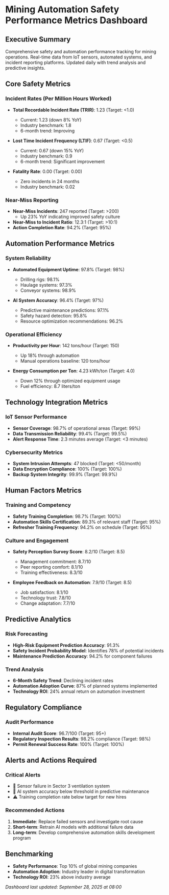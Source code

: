# Mining Automation Safety Performance Metrics Dashboard

## Executive Summary
Comprehensive safety and automation performance tracking for mining operations. Real-time data from IoT sensors, automated systems, and incident reporting platforms. Updated daily with trend analysis and predictive insights.

## Core Safety Metrics

### Incident Rates (Per Million Hours Worked)
- **Total Recordable Incident Rate (TRIR)**: 1.23 (Target: <1.0)
  - Current: 1.23 (down 8% YoY)
  - Industry benchmark: 1.8
  - 6-month trend: Improving

- **Lost Time Incident Frequency (LTIF)**: 0.67 (Target: <0.5)
  - Current: 0.67 (down 15% YoY)
  - Industry benchmark: 0.9
  - 6-month trend: Significant improvement

- **Fatality Rate**: 0.00 (Target: 0.00)
  - Zero incidents in 24 months
  - Industry benchmark: 0.02

### Near-Miss Reporting
- **Near-Miss Incidents**: 247 reported (Target: >200)
  - Up 23% YoY indicating improved safety culture
- **Near-Miss to Incident Ratio**: 12.3:1 (Target: >10:1)
- **Action Completion Rate**: 94.2% (Target: 95%)

## Automation Performance Metrics

### System Reliability
- **Automated Equipment Uptime**: 97.8% (Target: 98%)
  - Drilling rigs: 98.1%
  - Haulage systems: 97.3%
  - Conveyor systems: 98.9%

- **AI System Accuracy**: 96.4% (Target: 97%)
  - Predictive maintenance predictions: 97.1%
  - Safety hazard detection: 95.8%
  - Resource optimization recommendations: 96.2%

### Operational Efficiency
- **Productivity per Hour**: 142 tons/hour (Target: 150)
  - Up 18% through automation
  - Manual operations baseline: 120 tons/hour

- **Energy Consumption per Ton**: 4.23 kWh/ton (Target: 4.0)
  - Down 12% through optimized equipment usage
  - Fuel efficiency: 8.7 liters/ton

## Technology Integration Metrics

### IoT Sensor Performance
- **Sensor Coverage**: 98.7% of operational areas (Target: 99%)
- **Data Transmission Reliability**: 99.4% (Target: 99.5%)
- **Alert Response Time**: 2.3 minutes average (Target: <3 minutes)

### Cybersecurity Metrics
- **System Intrusion Attempts**: 47 blocked (Target: <50/month)
- **Data Encryption Compliance**: 100% (Target: 100%)
- **Backup System Integrity**: 99.9% (Target: 99.9%)

## Human Factors Metrics

### Training and Competency
- **Safety Training Completion**: 98.7% (Target: 100%)
- **Automation Skills Certification**: 89.3% of relevant staff (Target: 95%)
- **Refresher Training Frequency**: 94.2% on schedule (Target: 95%)

### Culture and Engagement
- **Safety Perception Survey Score**: 8.2/10 (Target: 8.5)
  - Management commitment: 8.7/10
  - Peer reporting comfort: 8.1/10
  - Training effectiveness: 8.3/10

- **Employee Feedback on Automation**: 7.9/10 (Target: 8.5)
  - Job satisfaction: 8.1/10
  - Technology trust: 7.8/10
  - Change adaptation: 7.7/10

## Predictive Analytics

### Risk Forecasting
- **High-Risk Equipment Prediction Accuracy**: 91.3%
- **Safety Incident Probability Model**: Identifies 78% of potential incidents
- **Maintenance Prediction Accuracy**: 94.2% for component failures

### Trend Analysis
- **6-Month Safety Trend**: Declining incident rates
- **Automation Adoption Curve**: 87% of planned systems implemented
- **Technology ROI**: 24% annual return on automation investment

## Regulatory Compliance

### Audit Performance
- **Internal Audit Score**: 96.7/100 (Target: 95+)
- **Regulatory Inspection Results**: 98.2% compliance (Target: 98%)
- **Permit Renewal Success Rate**: 100% (Target: 100%)

## Alerts and Actions Required

### Critical Alerts
- 🚨 Sensor failure in Sector 3 ventilation system
- 🚨 AI system accuracy below threshold in predictive maintenance
- ⚠️ Training completion rate below target for new hires

### Recommended Actions
1. **Immediate**: Replace failed sensors and investigate root cause
2. **Short-term**: Retrain AI models with additional failure data
3. **Long-term**: Develop comprehensive automation skills development program

## Benchmarking
- **Safety Performance**: Top 10% of global mining companies
- **Automation Adoption**: Industry leader in digital transformation
- **Technology ROI**: 23% above industry average

*Dashboard last updated: September 28, 2025 at 08:00*
